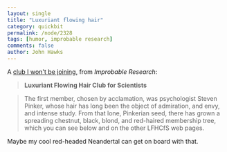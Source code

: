 ```yaml
---
layout: single 
title: "Luxuriant flowing hair" 
category: quickbit
permalink: /node/2328
tags: [humor, improbable research] 
comments: false 
author: John Hawks 
---
```


A <a href="http://improbable.com/projects/hair/">club I won't be joining,</a> from <i>Improbable Research</i>:

<blockquote><b>Luxuriant Flowing Hair Club for Scientists</b></blockquote>

<blockquote>The first member, chosen by acclamation, was psychologist Steven Pinker, whose hair has long been the object of admiration, and envy, and intense study. From that lone, Pinkerian seed, there has grown a spreading chestnut, black, blond, and red-haired membership tree, which you can see below and on the other LFHCfS web pages.</blockquote>

Maybe my cool red-headed Neandertal can get on board with that.

